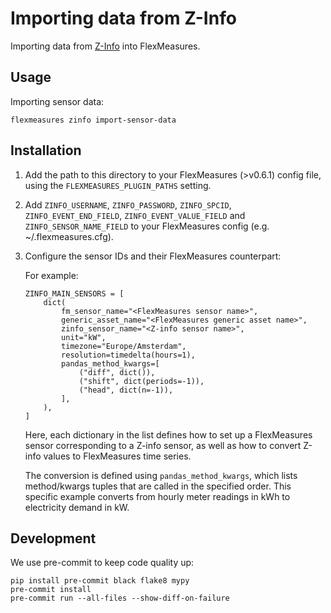 # Importing data from Z-Info

Importing data from [Z-Info](https://www.z-info.nl) into FlexMeasures.


## Usage

Importing sensor data:

    flexmeasures zinfo import-sensor-data


## Installation

1. Add the path to this directory to your FlexMeasures (>v0.6.1) config file,
using the `FLEXMEASURES_PLUGIN_PATHS` setting.

2. Add `ZINFO_USERNAME`, `ZINFO_PASSWORD`, `ZINFO_SPCID`, `ZINFO_EVENT_END_FIELD`, `ZINFO_EVENT_VALUE_FIELD` and `ZINFO_SENSOR_NAME_FIELD` to your FlexMeasures config (e.g. ~/.flexmeasures.cfg).

3. Configure the sensor IDs and their FlexMeasures counterpart:

   For example:

       ZINFO_MAIN_SENSORS = [
           dict(
               fm_sensor_name="<FlexMeasures sensor name>",
               generic_asset_name="<FlexMeasures generic asset name>",
               zinfo_sensor_name="<Z-info sensor name>",
               unit="kW",
               timezone="Europe/Amsterdam",
               resolution=timedelta(hours=1),
               pandas_method_kwargs=[
                   ("diff", dict()),
                   ("shift", dict(periods=-1)),
                   ("head", dict(n=-1)),
               ],
           ),
       ]

   Here, each dictionary in the list defines how to set up a FlexMeasures sensor corresponding to a Z-info sensor,
   as well as how to convert Z-info values to FlexMeasures time series.
   
   The conversion is defined using `pandas_method_kwargs`, which lists method/kwargs tuples that are called in the specified order.
   This specific example converts from hourly meter readings in kWh to electricity demand in kW. 

## Development

We use pre-commit to keep code quality up:

    pip install pre-commit black flake8 mypy
    pre-commit install
    pre-commit run --all-files --show-diff-on-failure
